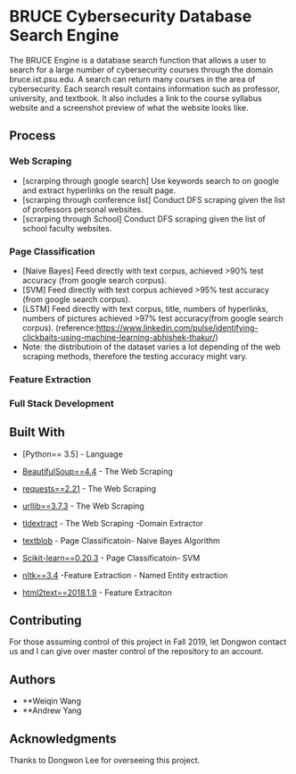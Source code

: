 # BRUCE Cybersecurity Database Search Engine

The BRUCE Engine is a database search function that allows a user to search for a large number of cybersecurity courses through the domain bruce.ist.psu.edu. A search can return many courses in the area of cybersecurity. Each search result contains information such as professor, university, and textbook. It also includes a link to the course syllabus website and a screenshot preview of what the website looks like.

## Process



### Web Scraping
* [scrarping through google search] Use keywords search to on google and extract hyperlinks on the result page.
* [scrarping through conference list] Conduct DFS scraping given the list of professors personal websites.
* [scrarping through School] Conduct DFS scraping given the list of school faculty websites.

### Page Classification 
* [Naive Bayes] Feed directly with text corpus, achieved >90% test accuracy (from google search corpus).
* [SVM] Feed directly with text corpus achieved >95% test accuracy (from google search corpus).
* [LSTM] Feed directly with text corpus, title, numbers of hyperlinks, numbers of pictures achieved >97% test  accuracy(from google search corpus). (reference:https://www.linkedin.com/pulse/identifying-clickbaits-using-machine-learning-abhishek-thakur/) 
* Note: the distributioin of the dataset varies a lot depending of the web scraping methods, therefore the testing accuracy might vary. 

### Feature Extraction 


### Full Stack Development





## Built With

* [Python== 3.5]  - Language

* [BeautifulSoup==4.4](https://www.crummy.com/software/BeautifulSoup/bs4/doc/) - The Web Scraping 
* [requests==2.21](https://docs.python.org/3/library/urllib.html) - The Web Scraping 
* [urllib==3.7.3](https://docs.python.org/3/library/urllib.html) - The Web Scraping 
* [tldextract](https://github.com/john-kurkowski/tldextract) - The Web Scraping  -Domain Extractor 

* [textblob](https://textblob.readthedocs.io/en/dev/) - Page Classificatoin- Naive Bayes Algorithm 
* [Scikit-learn==0.20.3](https://scikit-learn.org/stable/modules/svm.html) - Page Classificatoin- SVM 

* [nltk==3.4](https://www.nltk.org/) -Feature Extraction - Named Entity extraction 
* [html2text==2018.1.9](https://pypi.org/project/html2text/) - Feature Extraciton 
## Contributing

For those assuming control of this project in Fall 2019, let Dongwon contact us and I can give over master control of the repository to an account.


## Authors
* **Weiqin Wang
* **Andrew Yang


## Acknowledgments

Thanks to Dongwon Lee for overseeing this project.

